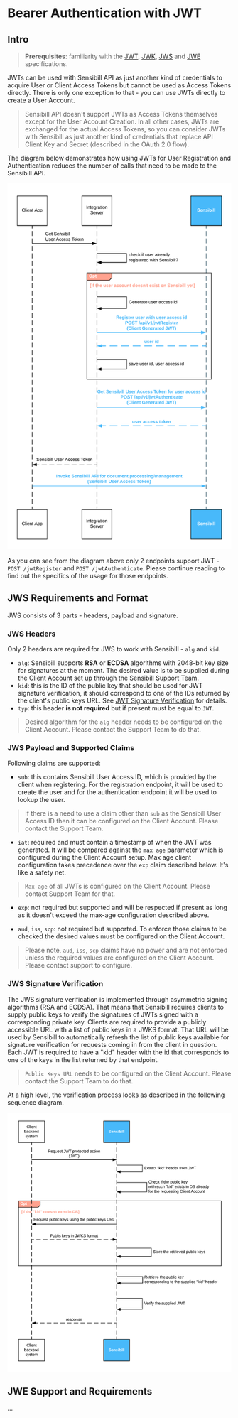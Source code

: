 # Bearer Authentication with JWT

## Intro

> **Prerequisites**: familiarity with the [JWT](https://datatracker.ietf.org/doc/html/rfc7519), [JWK](https://datatracker.ietf.org/doc/html/rfc7517), [JWS](https://datatracker.ietf.org/doc/html/rfc7515) and [JWE](https://datatracker.ietf.org/doc/html/rfc7516) specifications.

JWTs can be used with Sensibill API as just another kind of credentials to acquire User or Client Access Tokens but cannot be used as Access Tokens directly. There is only one exception to that - you can use JWTs directly to create a User Account. 

>Sensibill API doesn't support JWTs as Access Tokens themselves except for the User Account Creation. In all other cases, JWTs are exchanged for the actual Access Tokens, so you can consider JWTs with Sensibill as just another kind of credentials that replace API Client Key and Secret (described in the OAuth 2.0 flow).

The diagram below demonstrates how using JWTs for User Registration and Authentication reduces the number of calls that need to be made to the Sensibill API.

![JWT Auth Flow](../assets/images/jwt-flow.png 'JWT Auth and Registration Flow')

As you can see from the diagram above only 2 endpoints support JWT - `POST /jwtRegister` and `POST /jwtAuthenticate`. Please continue reading to find out the specifics of the usage for those endpoints.

## JWS Requirements and Format

JWS consists of 3 parts - headers, payload and signature.

### JWS Headers

Only 2 headers are required for JWS to work with Sensibill - `alg` and `kid`.

- `alg`: Sensibill supports **RSA​** or **ECDSA​** algorithms with ​2048-bit​ key size for signatures at the moment. The desired value is to be supplied during the Client Account set up through the Sensibill Support Team.
- `kid`: this is the ID of the public key that should be used for JWT signature verification, it should correspond to one of the IDs returned by the client's public keys URL. See [JWT Signature Verification](./JWT-Authentication-Flow.md#jwt-signature-verification) for details. 
- `typ`: this header **is not required** but if present must be equal to `JWT`.

> Desired algorithm for the `alg` header needs to be configured on the Client Account. Please contact the Support Team to do that.

### JWS Payload and Supported Claims

Following claims are supported:
- `sub`: this contains Sensibill User Access ID, which is provided by the client when registering. For the registration endpoint, it will be used to create the user and for the authentication endpoint it will be used to lookup the user. 

> If there is a need to use a claim other than `sub` as the Sensibill User Access ID then it can be configured on the Client Account. Please contact the Support Team.

- `iat`: required and must contain a timestamp of when the JWT was generated. It will be compared against the `max age` parameter which is configured during the Client Account setup. Max age client configuration takes precedence over the `exp` claim described below. It's like a safety net.

> `Max age` of all JWTs is configured on the Client Account. Please contact Support Team for that.

- `exp`: not required but supported and will be respected if present as long as it doesn't exceed the max-age configuration described above.

- `aud`, `iss`, `scp`: not required but supported. To enforce those claims to be checked the desired values must be configured on the Client Account. 

<!-- theme: warning -->
> Please note, `aud`, `iss`, `scp` claims have no power and are not enforced unless the required values are configured on the Client Account. Please contact support to configure.

### JWS Signature Verification

The JWS signature verification is implemented through asymmetric signing algorithms (RSA and ECDSA). That means that Sensibill requires clients to supply public keys to verify the signatures of JWTs signed with a corresponding private key. 
Clients are required to provide a publicly accessible URL with a list of public keys in a JWKS format. That URL will be used by Sensibill to automatically refresh the list of public keys available for signature verification for requests coming in from the client in question. Each JWT is required to have a "kid" header with the id that corresponds to one of the keys in the list returned by that endpoint. 

> `Public Keys URL` needs to be configured on the Client Account. Please contact the Support Team to do that.

At a high level, the verification process looks as described in the following sequence diagram.

![JWT Signature Verification Flow](../assets/images/jwt-verification-flow.png 'JWT Signature Verification Flow')

## JWE Support and Requirements

...